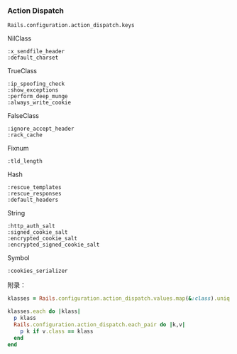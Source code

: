 ### Action Dispatch

`Rails.configuration.action_dispatch.keys`

NilClass

```
:x_sendfile_header
:default_charset
```

TrueClass

```
:ip_spoofing_check
:show_exceptions
:perform_deep_munge
:always_write_cookie
```

FalseClass

```
:ignore_accept_header
:rack_cache
```

Fixnum

```
:tld_length
```

Hash

```
:rescue_templates
:rescue_responses
:default_headers
```

String

```
:http_auth_salt
:signed_cookie_salt
:encrypted_cookie_salt
:encrypted_signed_cookie_salt
```

Symbol

```
:cookies_serializer
```

附录：

```ruby
klasses = Rails.configuration.action_dispatch.values.map(&:class).uniq

klasses.each do |klass|
  p klass
  Rails.configuration.action_dispatch.each_pair do |k,v|
    p k if v.class == klass
  end
end
```
